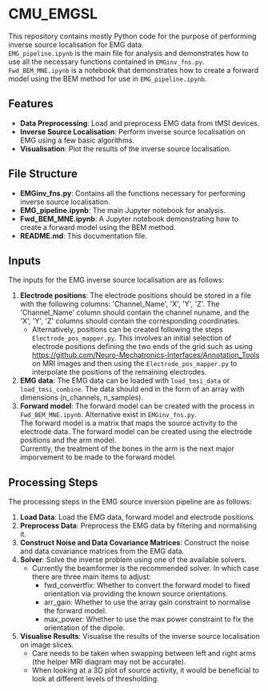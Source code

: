 # CMU_EMGSL

This repository contains mostly Python code for the purpose of performing inverse source localisation for EMG data.  
`EMG_pipeline.ipynb` is the main file for analysis and demonstrates how to use all the necessary functions contained in `EMGinv_fns.py`. 
`Fwd_BEM_MNE.ipynb` is a notebook that demonstrates how to create a forward model using the BEM method for use in `EMG_pipeline.ipynb`.

## Features

- **Data Preprocessing**: Load and preprocess EMG data from tMSI devices.
- **Inverse Source Localisation**: Perform inverse source localisation on EMG using a few basic algorithms.
- **Visualisation**: Plot the results of the inverse source localisation.

## File Structure

- **EMGinv_fns.py**: Contains all the functions necessary for performing inverse source localisation.
- **EMG_pipeline.ipynb**: The main Jupyter notebook for analysis.
- **Fwd_BEM_MNE.ipynb**: A Jupyter notebook demonstrating how to create a forward model using the BEM method.
- **README.md**: This documentation file.

## Inputs

The inputs for the EMG inverse source localisation are as follows:

1. **Electrode positions**: The electrode positions should be stored in a file with the following columns: 'Channel_Name', 'X', 'Y', 'Z'. The 'Channel_Name' column should contain the channel nuname, and the 'X', 'Y', 'Z' columns should contain the corresponding coordinates.  
    * Alternatively, positions can be created following the steps `Electrode_pos_mapper.py`.  This involves an initial selection of electrode positions defining the two ends of the grid such as using https://github.com/Neuro-Mechatronics-Interfaces/Annotation_Tools on MRI images and then using the `Electrode_pos_mapper.py` to interpolate the positions of the remaining electrodes.
2. **EMG data**: The EMG data can be loaded with `load_tmsi_data` or `load_tmsi_combine`.  The data should end in the form of an array with dimensions (n_channels, n_samples).
3. **Forward model**: The forward model can be created with the process in `Fwd_BEM_MNE.ipynb`.  Alternative exist in `EMGinv_fns.py`.  
The forward model is a matrix that maps the source activity to the electrode data.  The forward model can be created using the electrode positions and the arm model.  
Currently, the treatment of the bones in the arm is the next major imporvement to be made to the forward model.

## Processing Steps

The processing steps in the EMG source inversion pipeline are as follows:

1. **Load Data**: Load the EMG data, forward model and electrode positions.
2. **Preprocess Data**: Preprocess the EMG data by filtering and normalising it.
3. **Construct Noise and Data Covariance Matrices**: Construct the noise and data covariance matrices from the EMG data.
4. **Solver**: Solve the inverse problem using one of the available solvers.
    * Currently the beamformer is the recommended solver.  In which case there are three main items to adjust:
        * fwd_convertfix: Whether to convert the forward model to fixed orientation via providing the known source orientations.
        * arr_gain: Whether to use the array gain constraint to normalise the forward model.
        * max_power: Whether to use the max power constraint to fix the orientation of the dipole.
5. **Visualise Results**: Visualise the results of the inverse source localisation on image slices.
    * Care needs to be taken when swapping between left and right arms (the helper MRI diagram may not be accurate).
    * When looking at a 3D plot of source activity, it would be beneficial to look at different levels of thresholding.
